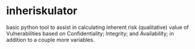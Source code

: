 # inheriskulator
basic python tool to assist in calculating inherent risk (qualitative) value of Vulnerabilities based on Confidentiality; Integrity; and Availability; in addition to a couple more variables.
